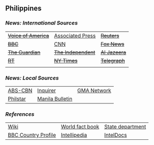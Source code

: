 ## Philippines ##

### _News: International Sources_ ###
|   |   |   |
| --- | --- | --- |
| [~~Voice of America~~]() | [Associated Press](https://apnews.com/Philippines) | [~~Reuters~~]() |
| [~~BBC~~]() | [CNN](https://cnnphilippines.com/news/) | [~~Fox News~~]() |
| [~~The Guardian~~]()  | [~~The Independent~~]() | [~~Al Jazeera~~]() |
| [~~RT~~]() | [~~NY Times~~]() | [~~Telegraph~~]() |
|  |  |  |

### _News: Local Sources_ ###
|   |   |   |
| --- | --- | --- |
| [ABS-CBN](https://news.abs-cbn.com/) | [Inquirer](https://www.inquirer.net/?utm_expid=.0L9uiKVyT_CteSE5s3c0XQ.0&utm_referrer=https%3A%2F%2Fduckduckgo.com%2F) | [GMA Network](https://www.gmanetwork.com/news/) |
| [Philstar](https://www.philstar.com/) | [Manila Bulletin](https://mb.com.ph/) |  |


### _References_ ###
|   |   |   |
| --- | --- | --- |
| [Wiki](https://en.wikipedia.org/wiki/Philippines) | [World fact book](https://www.cia.gov/library/publications/resources/the-world-factbook/geos/rp.html) | [State department](https://www.state.gov/countries-areas/philippines/) |
| [BBC Country Profile](https://www.bbc.co.uk/news/world-asia-15521300) | [Intellipedia](https://intellipedia.intelink.gov/wiki/Philippines) | [IntelDocs](https://inteldocs.intelink.gov/search/folder?q=Philippines) |
